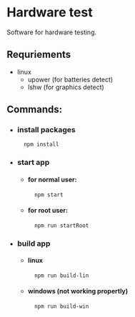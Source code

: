 # Hardware test

Software for hardware testing.

## Requriements
- linux
  - upower (for batteries detect)
  - lshw (for graphics detect)

## Commands:
- ### install packages
        npm install

- ### start app
    - #### for normal user:
            npm start
    - #### for root user:
            npm run startRoot

- ### build app
    - #### linux
            npm run build-lin
    - #### windows (not working propertly)
            npm run build-win